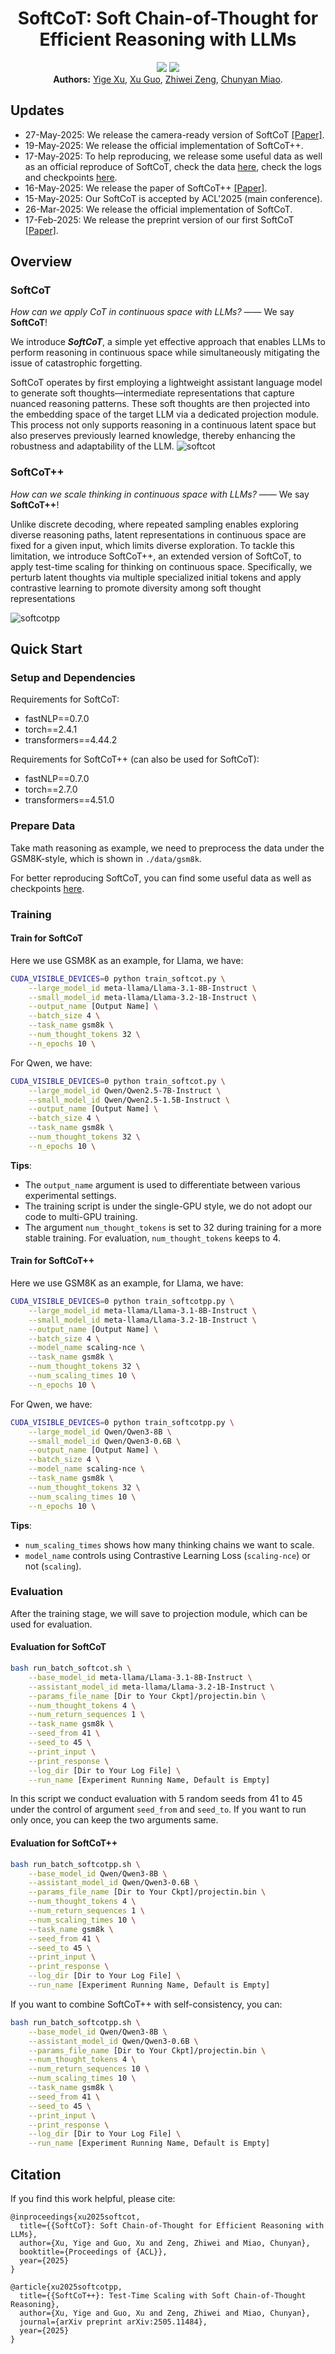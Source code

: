 <div align="center">
<h1>SoftCoT: Soft Chain-of-Thought for Efficient Reasoning with LLMs</h1> 
</div>

<p align="center">
<a href="https://arxiv.org/abs/2502.12134">
  <img src="https://img.shields.io/badge/Arxiv-2502.12134-orange.svg"></a>
<a href="https://arxiv.org/abs/2505.11484">
  <img src="https://img.shields.io/badge/Arxiv-2505.11484-orange.svg"></a>
<br>
<b>Authors:</b>
<a href="https://xuyige.github.io">Yige Xu</a>,
<a href="https://guoxuxu.github.io/">Xu Guo</a>,
<a href="https://scholar.google.com/citations?user=6eiLXmcAAAAJ">Zhiwei Zeng</a>,
<a href="https://scholar.google.com/citations?user=fmXGRJgAAAAJ">Chunyan Miao</a>.
</p>

## Updates

- 27-May-2025: We release the camera-ready version of SoftCoT [[Paper]](https://arxiv.org/abs/2502.12134v2).
- 19-May-2025: We release the official implementation of SoftCoT++.
- 17-May-2025: To help reproducing, we release some useful data as well as an official reproduce of SoftCoT, check the data [here](https://huggingface.co/datasets/xuyige/ASDiv-Aug), check the logs and checkpoints [here](https://drive.google.com/file/d/1rC8x0dFv2oCEg_dCBOqd0lzGUwoNdLCY/view?usp=drive_link).
- 16-May-2025: We release the paper of SoftCoT++ [[Paper]](https://arxiv.org/abs/2505.11484). 
- 15-May-2025: Our SoftCoT is accepted by ACL'2025 (main conference).
- 26-Mar-2025: We release the official implementation of SoftCoT.
- 17-Feb-2025: We release the preprint version of our first SoftCoT [[Paper]](https://arxiv.org/abs/2502.12134v1).


## Overview

### SoftCoT

*How can we apply CoT in continuous space with LLMs?* —— We say **SoftCoT**!

We introduce ***SoftCoT***, a simple yet effective approach that enables LLMs to perform reasoning in continuous space while simultaneously mitigating the issue of catastrophic forgetting.

SoftCoT operates by first employing a lightweight assistant language model to generate soft thoughts—intermediate representations that capture nuanced reasoning patterns. These soft thoughts are then projected into the embedding space of the target LLM via a dedicated projection module. This process not only supports reasoning in a continuous latent space but also preserves previously learned knowledge, thereby enhancing the robustness and adaptability of the LLM.
![softcot](./images/softcot.png)

### SoftCoT++

*How can we scale thinking in continuous space with LLMs?* —— We say **SoftCoT++**!

Unlike discrete decoding, where repeated sampling enables exploring diverse reasoning paths, latent representations in continuous space are fixed for a given input, which limits diverse exploration. To tackle this limitation, we introduce SoftCoT++, an extended version of SoftCoT, to apply test-time scaling for thinking on continuous space. Specifically, we perturb latent thoughts via multiple specialized initial tokens and apply contrastive learning to promote diversity among soft thought representations

![softcotpp](./images/softcotpp.png)


## Quick Start

### Setup and Dependencies

Requirements for SoftCoT:

- fastNLP==0.7.0
- torch==2.4.1
- transformers==4.44.2

Requirements for SoftCoT++ (can also be used for SoftCoT):

- fastNLP==0.7.0
- torch==2.7.0
- transformers==4.51.0

### Prepare Data

Take math reasoning as example, we need to preprocess the data under the GSM8K-style, which is shown in ```./data/gsm8k```.

For better reproducing SoftCoT, you can find some useful data as well as checkpoints [here](https://drive.google.com/drive/folders/1FE1q3x9x_22P7WYpwmHflHC55sUfL3w9?usp=drive_link).

### Training 
#### Train for SoftCoT

Here we use GSM8K as an example, for Llama, we have:

```bash
CUDA_VISIBLE_DEVICES=0 python train_softcot.py \
    --large_model_id meta-llama/Llama-3.1-8B-Instruct \
    --small_model_id meta-llama/Llama-3.2-1B-Instruct \
    --output_name [Output Name] \
    --batch_size 4 \
    --task_name gsm8k \
    --num_thought_tokens 32 \
    --n_epochs 10 \
```

For Qwen, we have:

```bash
CUDA_VISIBLE_DEVICES=0 python train_softcot.py \
    --large_model_id Qwen/Qwen2.5-7B-Instruct \
    --small_model_id Qwen/Qwen2.5-1.5B-Instruct \
    --output_name [Output Name] \
    --batch_size 4 \
    --task_name gsm8k \
    --num_thought_tokens 32 \
    --n_epochs 10 \
```

**Tips**:
- The ```output_name``` argument is used to differentiate between various experimental settings.
- The training script is under the single-GPU style, we do not adopt our code to multi-GPU training.
- The argument ```num_thought_tokens``` is set to 32 during training for a more stable training. For evaluation, ```num_thought_tokens``` keeps to 4.

#### Train for SoftCoT++

Here we use GSM8K as an example, for Llama, we have:

```bash
CUDA_VISIBLE_DEVICES=0 python train_softcotpp.py \
    --large_model_id meta-llama/Llama-3.1-8B-Instruct \
    --small_model_id meta-llama/Llama-3.2-1B-Instruct \
    --output_name [Output Name] \
    --batch_size 4 \
    --model_name scaling-nce \
    --task_name gsm8k \
    --num_thought_tokens 32 \
    --num_scaling_times 10 \
    --n_epochs 10 \
```

For Qwen, we have:

```bash
CUDA_VISIBLE_DEVICES=0 python train_softcotpp.py \
    --large_model_id Qwen/Qwen3-8B \
    --small_model_id Qwen/Qwen3-0.6B \
    --output_name [Output Name] \
    --batch_size 4 \
    --model_name scaling-nce \
    --task_name gsm8k \
    --num_thought_tokens 32 \
    --num_scaling_times 10 \
    --n_epochs 10 \
```

**Tips**:
- ```num_scaling_times``` shows how many thinking chains we want to scale.
- ```model_name``` controls using Contrastive Learning Loss (```scaling-nce```) or not (```scaling```).

### Evaluation

After the training stage, we will save to projection module, which can be used for evaluation.

#### Evaluation for SoftCoT

```bash
bash run_batch_softcot.sh \
    --base_model_id meta-llama/Llama-3.1-8B-Instruct \
    --assistant_model_id meta-llama/Llama-3.2-1B-Instruct \
    --params_file_name [Dir to Your Ckpt]/projectin.bin \
    --num_thought_tokens 4 \
    --num_return_sequences 1 \
    --task_name gsm8k \
    --seed_from 41 \
    --seed_to 45 \
    --print_input \
    --print_response \
    --log_dir [Dir to Your Log File] \
    --run_name [Experiment Running Name, Default is Empty]
```

In this script we conduct evaluation with 5 random seeds from 41 to 45 under the control of argument ```seed_from``` and ```seed_to```. If you want to run only once, you can keep the two arguments same.

#### Evaluation for SoftCoT++

```bash
bash run_batch_softcotpp.sh \
    --base_model_id Qwen/Qwen3-8B \
    --assistant_model_id Qwen/Qwen3-0.6B \
    --params_file_name [Dir to Your Ckpt]/projectin.bin \
    --num_thought_tokens 4 \
    --num_return_sequences 1 \
    --num_scaling_times 10 \
    --task_name gsm8k \
    --seed_from 41 \
    --seed_to 45 \
    --print_input \
    --print_response \
    --log_dir [Dir to Your Log File] \
    --run_name [Experiment Running Name, Default is Empty]
```

If you want to combine SoftCoT++ with self-consistency, you can:
```bash
bash run_batch_softcotpp.sh \
    --base_model_id Qwen/Qwen3-8B \
    --assistant_model_id Qwen/Qwen3-0.6B \
    --params_file_name [Dir to Your Ckpt]/projectin.bin \
    --num_thought_tokens 4 \
    --num_return_sequences 10 \
    --num_scaling_times 10 \
    --task_name gsm8k \
    --seed_from 41 \
    --seed_to 45 \
    --print_input \
    --print_response \
    --log_dir [Dir to Your Log File] \
    --run_name [Experiment Running Name, Default is Empty]
```


## Citation

If you find this work helpful, please cite:
```
@inproceedings{xu2025softcot,
  title={{SoftCoT}: Soft Chain-of-Thought for Efficient Reasoning with LLMs},
  author={Xu, Yige and Guo, Xu and Zeng, Zhiwei and Miao, Chunyan},
  booktitle={Proceedings of {ACL}},
  year={2025}
}
```

```
@article{xu2025softcotpp,
  title={{SoftCoT++}: Test-Time Scaling with Soft Chain-of-Thought Reasoning},
  author={Xu, Yige and Guo, Xu and Zeng, Zhiwei and Miao, Chunyan},
  journal={arXiv preprint arXiv:2505.11484},
  year={2025}
}
```



